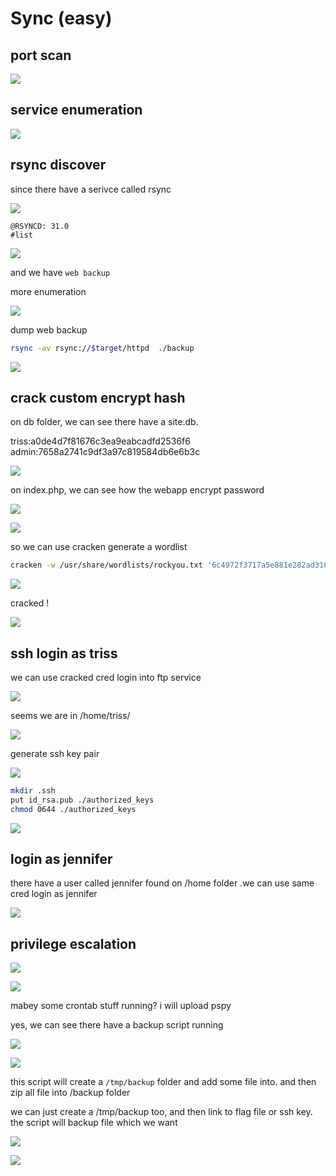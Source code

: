 # Sync (easy)

## port scan


![](walkthrough_20240410115753112.png)

## service enumeration


![](walkthrough_20240410120039033.png)

## rsync discover

since there have a serivce called rsync

![](walkthrough_20240410115814113.png)

```
@RSYNCD: 31.0
#list
```


![](walkthrough_20240410115929232.png)

and we have `web backup`

more enumeration

![](walkthrough_20240410120220313.png)

dump web backup

```bash
rsync -av rsync://$target/httpd  ./backup
```


![](walkthrough_20240410120309551.png)


## crack custom encrypt hash

on db folder, we can see there have a site.db. 

triss:a0de4d7f81676c3ea9eabcadfd2536f6
admin:7658a2741c9df3a97c819584db6e6b3c


![](walkthrough_20240410120524045.png)

on index.php, we can see how the webapp encrypt password

![](walkthrough_20240410120821714.png)

![](walkthrough_20240410121119506.png)

so we can use cracken generate a wordlist

```bash
cracken -w /usr/share/wordlists/rockyou.txt '6c4972f3717a5e881e282ad3105de01e|triss|?w1' > wordlist
```

![](walkthrough_20240410121340430.png)

cracked !

![](walkthrough_20240410121428033.png)


## ssh login as triss

we can use cracked cred login into ftp service

![](walkthrough_20240410121931094.png)

seems we are in /home/triss/

![](walkthrough_20240410121956561.png)

generate ssh key pair

![](walkthrough_20240410122119634.png)

```bash
mkdir .ssh
put id_rsa.pub ./authorized_keys
chmod 0644 ./authorized_keys
```

![](walkthrough_20240410122340358.png)


## login as jennifer

there have a user called jennifer found on /home folder
.we can use same cred login as jennifer


![](walkthrough_20240410122606932.png)


## privilege escalation

![](walkthrough_20240410123017067.png)


![](walkthrough_20240410123101640.png)

mabey some crontab stuff running? i will upload pspy

yes, we can see there have a backup script running

![](walkthrough_20240410124221907.png)

![](walkthrough_20240410124314859.png)

this script will create a `/tmp/backup` folder and add some file into. and then zip all file into /backup folder

we can just create a /tmp/backup too, and then link to flag file or ssh key. the script will backup file which we want

![](walkthrough_20240410124741780.png)

![](walkthrough_20240410125230336.png)